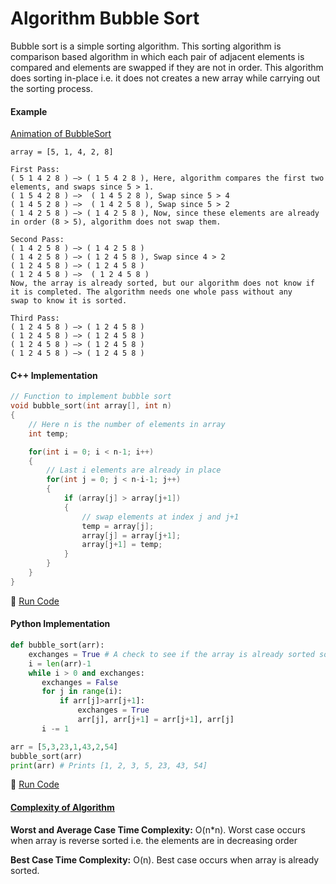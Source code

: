 # Algorithm Bubble Sort

Bubble sort is a simple sorting algorithm. This sorting algorithm is comparison based algorithm in which each pair of adjacent elements is
compared and elements are swapped if they are not in order. This algorithm does sorting in-place i.e. it does not creates a new array while
carrying out the sorting process.

#### Example
[Animation of BubbleSort](http://www.sorting-algorithms.com/bubble-sort)

```
array = [5, 1, 4, 2, 8]

First Pass:
( 5 1 4 2 8 ) –> ( 1 5 4 2 8 ), Here, algorithm compares the first two elements, and swaps since 5 > 1.
( 1 5 4 2 8 ) –>  ( 1 4 5 2 8 ), Swap since 5 > 4
( 1 4 5 2 8 ) –>  ( 1 4 2 5 8 ), Swap since 5 > 2
( 1 4 2 5 8 ) –> ( 1 4 2 5 8 ), Now, since these elements are already in order (8 > 5), algorithm does not swap them.

Second Pass:
( 1 4 2 5 8 ) –> ( 1 4 2 5 8 )
( 1 4 2 5 8 ) –> ( 1 2 4 5 8 ), Swap since 4 > 2
( 1 2 4 5 8 ) –> ( 1 2 4 5 8 )
( 1 2 4 5 8 ) –>  ( 1 2 4 5 8 )
Now, the array is already sorted, but our algorithm does not know if it is completed. The algorithm needs one whole pass without any
swap to know it is sorted.

Third Pass:
( 1 2 4 5 8 ) –> ( 1 2 4 5 8 )
( 1 2 4 5 8 ) –> ( 1 2 4 5 8 )
( 1 2 4 5 8 ) –> ( 1 2 4 5 8 )
( 1 2 4 5 8 ) –> ( 1 2 4 5 8 )
```

#### C++ Implementation

```c++
// Function to implement bubble sort
void bubble_sort(int array[], int n)
{
    // Here n is the number of elements in array
    int temp;

    for(int i = 0; i < n-1; i++)
    {
        // Last i elements are already in place
        for(int j = 0; j < n-i-1; j++)
        {
            if (array[j] > array[j+1])
            {
                // swap elements at index j and j+1
                temp = array[j];
                array[j] = array[j+1];
                array[j+1] = temp;
            }
        }
    }
}
```

:rocket: [Run Code](https://repl.it/CXif)

#### Python Implementation

```python
def bubble_sort(arr):
    exchanges = True # A check to see if the array is already sorted so that no further steps gets executed
    i = len(arr)-1
    while i > 0 and exchanges:
       exchanges = False
       for j in range(i):
           if arr[j]>arr[j+1]:
               exchanges = True
               arr[j], arr[j+1] = arr[j+1], arr[j]
       i -= 1

arr = [5,3,23,1,43,2,54]
bubble_sort(arr)
print(arr) # Prints [1, 2, 3, 5, 23, 43, 54]
```
:rocket: [Run Code](https://repl.it/CW0M/1)

#### [Complexity of Algorithm](https://www.freecodecamp.com/videos/big-o-notation-what-it-is-and-why-you-should-care)

**Worst and Average Case Time Complexity:** O(n*n). Worst case occurs when array is reverse sorted i.e. the elements are in decreasing order

**Best Case Time Complexity:** O(n). Best case occurs when array is already sorted.
